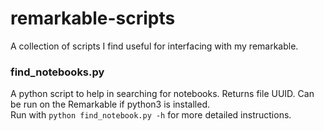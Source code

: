 # remarkable-scripts
A collection of scripts I find useful for interfacing with my remarkable. 

### find_notebooks.py
A python script to help in searching for notebooks. 
Returns file UUID. Can be run on the Remarkable if python3 is installed. \
Run with `python find_notebook.py -h` for more detailed instructions.

